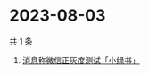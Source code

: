 # 2023-08-03

共 1 条

<!-- BEGIN -->
<!-- 最后更新时间 Thu Aug 03 2023 04:11:48 GMT+0800 (China Standard Time) -->

1. [消息称微信正灰度测试「小绿书」](https://www.zhihu.com/search?q=消息称微信正灰度测试「小绿书」)

<!-- END -->
